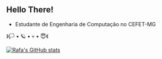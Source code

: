 ## Hello There!
* Estudante de Engenharia de Computação no CEFET-MG

<div>
》🏳 • 🪐 • 💀 • 😇《
<a href="https://gx.games/pt-br/studios/243fa23d-17ad-415e-af01-07f4641bd385/?fbclid=PAZXh0bgNhZW0CMTEAAaek8IImTJM9gXOwkmZkae-JxLU4VWZpkfi6ssSzLtLaF0Z2wQbONf7g5V0wQg_aem_2Kwu4VmY6oneKCNEkpdWuQ">
</div>

![Rafa's GitHub stats](https://github-readme-stats.vercel.app/api?username=rafa16w34&show_icons=true&theme=github_dark )



